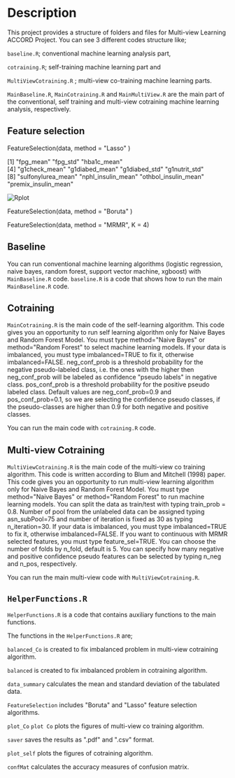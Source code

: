 #  Description
This project provides a structure of folders and files for Multi-view Learning ACCORD Project. You can see 3 different codes structure like;

```baseline.R```; conventional machine learning analysis part,

```cotraining.R```; self-training machine learning part and

```MultiViewCotraining.R``` ; multi-view co-training machine learning parts.

```MainBaseline.R```, ```MainCotraining.R``` and ```MainMultiView.R``` are the main part of the conventional, self training and multi-view cotraining machine learning analysis, respectively.

## Feature selection

FeatureSelection(data, method = "Lasso" )

[1] "fpg_mean"            "fpg_std"             "hba1c_mean"                   
[4] "g1check_mean"        "g1diabed_mean"       "g1diabed_std"        "g1nutrit_std"       
[8] "sulfonylurea_mean"   "nphl_insulin_mean"   "othbol_insulin_mean" "premix_insulin_mean"

![Rplot](https://user-images.githubusercontent.com/37498443/188721984-6aaffe1f-85c3-494c-86d6-72fd26c020bc.png)


FeatureSelection(data, method = "Boruta" )

FeatureSelection(data, method = "MRMR", K = 4)

## Baseline 

You can run conventional machine learning algorithms (logistic regression, naive bayes, random forest, support vector machine, xgboost) with ```MainBaseline.R``` code. ```baseline.R``` is a code that shows how to run the main ```MainBaseline.R``` code.


## Cotraining 

```MainCotraining.R``` is the main code of the self-learning algorithm.
This code gives you an opportunity to run self learning algorithm only for 
Naive Bayes and Random Forest Model. You must type method="Naive Bayes" or 
method="Random Forest" to select machine learning models. If your data is imbalanced, 
you must type imbalanced=TRUE to fix it, otherwise imbalanced=FALSE. neg_conf_prob 
is a threshold probability for the negative pseudo-labeled class, i.e. the ones 
with the higher then neg_conf_prob will be labeled as confidence "pseudo labels" in 
negative class. pos_conf_prob is a threshold probability for the positive pseudo labeled class.
Default values are neg_conf_prob=0.9 and pos_conf_prob=0.1, so we are selecting the confidence 
pseudo classes, if the pseudo-classes are higher than 0.9 for both negative and positive classes.

You can run the main code with ```cotraining.R``` code. 


## Multi-view Cotraining

```MultiViewCotraining.R``` is the main code of the multi-view co training algorithm. This code is written according to Blum and Mitchell (1998) paper. This code gives you an opportunity to run multi-view learning algorithm only for Naive Bayes and Random Forest Model. You must type method="Naive Bayes" or method="Random Forest" to run machine learning models. You can split the data as train/test with typing train_prob = 0.8. Number of pool from the unlabeled data can be assigned typing asn_subPool=75 and number of iteration is fixed as 30 as typing n_iteration=30. If your data is imbalanced, you must type imbalanced=TRUE to fix it, otherwise imbalanced=FALSE. If you want to continuous with MRMR selected features, you must type feature_sel=TRUE. You can choose the number of folds by n_fold, default is 5. You can specify how many negative and positive confidence pseudo features can be selected by typing n_neg and n_pos, respectively.

You can run the main multi-view code with ```MultiViewCotraining.R```. 


## ```HelperFunctions.R```

```HelperFunctions.R``` is a code that contains auxiliary functions to the main functions.

The functions in the ```HelperFunctions.R```  are;

```balanced_Co``` is created to fix imbalanced problem in multi-view cotraining algorithm.

```balanced``` is created to fix imbalanced problem in cotraining algorithm.

```data_summary``` calculates the mean and standard deviation of the tabulated data.

```FeatureSelection``` includes "Boruta" and "Lasso" feature selection algorithms.

```plot_Co``` ```plot Co``` plots the figures of multi-view co training algorithm.

```saver``` saves the results as ".pdf" and ".csv" format.

```plot_self``` plots the figures of cotraining algorithm.
 
 ```confMat``` calculates the accuracy measures of confusion matrix.

